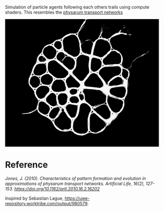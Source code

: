 Simulation of particle agents following each others trails using compute shaders. This resembles the [physarum transport networks](https://uwe-repository.worktribe.com/output/980579)

![screenshot](/example.png)

# Reference

*Jones, J. (2010). Characteristics of pattern formation and evolution in approximations of physarum transport networks. Artificial Life, 16(2), 127-153. https://doi.org/10.1162/artl.2010.16.2.16202*



Inspired by Sebastian Lague, https://uwe-repository.worktribe.com/output/980579.
